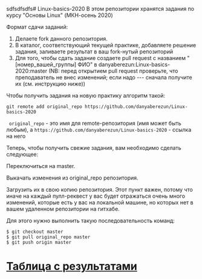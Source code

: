 sdfsdfsdfs# Linux-basics-2020
В этом репозитории хранятся задания по курсу "Основы Linux" (МКН-осень 2020)

Формат сдачи заданий: 
1) Делаете fork данного репозитория.
2) В каталог, соответствующий текущей практике, добавляете решение задания, заливаете результат в ваш fork-нутый репозиторий
3) Для того, чтобы сдать задание создаете pull request с названием "[номер_вашей_группы] ФИО" в danyaberezun:Linux-basics-2020:master (NB: перед открытием pull request проверьте, что преподаватель не внес изменений; если надо --- сначала получите их (см. инструкцию ниже))


Чтобы получить задания на новую практику алгоритм такой:

``` git remote add original_repo https://github.com/danyaberezun/Linux-basics-2020 ```

``` original_repo``` - это имя для remote-репозитория (имя может быть любым), а ```https://github.com/danyaberezun/Linux-basics-2020``` - ссылка на него

Теперь, чтобы получить свежие задания, вам необходимо сделать следующее:

Переключиться на master.

Выкачать изменения из original_repo репозитория.

Загрузить их в свою копию репозитория. Этот пункт важен, потому что иначе на каждый пулл-реквест у вас будет отражаться очень много изменений, которые есть у вас на локальной машине, но которых нет в вашем удаленном репозитории на гитхабе.

Для этого нужно выполнить такую последовательность команд:
```
$ git checkout master
$ git pull original_repo master
$ git push origin master
```
# [Таблица с результатами](https://docs.google.com/spreadsheets/d/1xwO9Dj-AaPK2vbhRpaFZm33hqgvWxgfloKZ23v9yLsk/edit?usp=sharing)
